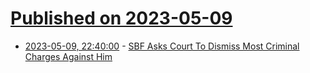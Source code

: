 # [Published on 2023-05-09](index.md)

* [2023-05-09, 22:40:00](https://yro.slashdot.org/story/23/05/09/2124255/sbf-asks-court-to-dismiss-most-criminal-charges-against-him?utm_source=rss1.0mainlinkanon&utm_medium=feed) - [SBF Asks Court To Dismiss Most Criminal Charges Against Him](https://yro.slashdot.org/story/23/05/09/2124255/sbf-asks-court-to-dismiss-most-criminal-charges-against-him?utm_source=rss1.0mainlinkanon&utm_medium=feed)
